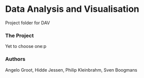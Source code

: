 # Data Analysis and Visualisation
Project folder for DAV
### The Project
Yet to choose one:p
### Authors
Angelo Groot, Hidde Jessen, Philip Kleinbrahm, Sven Boogmans
